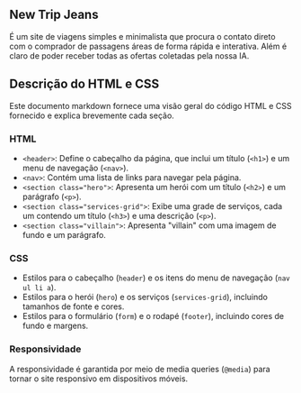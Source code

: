 ## New Trip Jeans

É um site de viagens simples e minimalista que procura o contato direto com o comprador de passagens áreas de forma rápida e interativa. Além é claro de poder receber todas as ofertas coletadas pela nossa IA.
    



## Descrição do HTML e CSS

Este documento markdown fornece uma visão geral do código HTML e CSS fornecido e explica brevemente cada seção.

### HTML
- `<header>`: Define o cabeçalho da página, que inclui um título (`<h1>`) e um menu de navegação (`<nav>`).
- `<nav>`: Contém uma lista de links para navegar pela página.
- `<section class="hero">`: Apresenta um herói com um título (`<h2>`) e um parágrafo (`<p>`).
- `<section class="services-grid">`: Exibe uma grade de serviços, cada um contendo um título (`<h3>`) e uma descrição (`<p>`).
- `<section class="villain">`: Apresenta "villain" com uma imagem de fundo e um parágrafo.

### CSS
- Estilos para o cabeçalho (`header`) e os itens do menu de navegação (`nav ul li a`).
- Estilos para o herói (`hero`) e os serviços (`services-grid`), incluindo tamanhos de fonte e cores.
- Estilos para o formulário (`form`) e o rodapé (`footer`), incluindo cores de fundo e margens.

### Responsividade
A responsividade é garantida por meio de media queries (`@media`) para tornar o site responsivo em dispositivos móveis.
